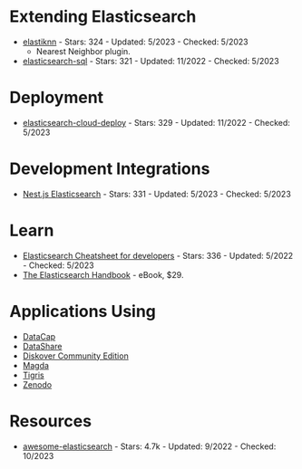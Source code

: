 # Extending Elasticsearch
- [elastiknn](https://github.com/alexklibisz/elastiknn) - Stars: 324 - Updated: 5/2023 - Checked: 5/2023
    - Nearest Neighbor plugin.
- [elasticsearch-sql](https://github.com/iamazy/elasticsearch-sql) - Stars: 321 - Updated: 11/2022 - Checked: 5/2023

# Deployment
- [elasticsearch-cloud-deploy](https://github.com/BigDataBoutique/elasticsearch-cloud-deploy) - Stars: 329 - Updated: 11/2022 - Checked: 5/2023

# Development Integrations
- [Nest.js Elasticsearch](https://github.com/nestjs/elasticsearch) - Stars: 331 - Updated: 5/2023 - Checked: 5/2023

# Learn
- [Elasticsearch Cheatsheet for developers](https://github.com/jolicode/elasticsearch-cheatsheet) - Stars: 336 - Updated: 5/2022 - Checked: 5/2023
- [The Elasticsearch Handbook](https://elasticsearchbook.com/) - eBook, $29.


# Applications Using
- [DataCap](https://github.com/EdurtIO/datacap)
- [DataShare](https://github.com/ICIJ/datashare)
- [Diskover Community Edition](https://github.com/lacic/solr-resource-recommender)
- [Magda](https://github.com/magda-io/magda)
- [Tigris](https://github.com/tigrisdata/tigris)
- [Zenodo](https://github.com/zenodo/zenodo)

# Resources
- [awesome-elasticsearch](https://github.com/dzharii/awesome-elasticsearch) - Stars: 4.7k - Updated: 9/2022 - Checked: 10/2023